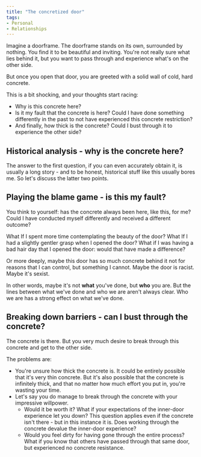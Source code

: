 ```yaml
---
title: "The concretized door"
tags:
- Personal
- Relationships
---
```


Imagine a doorframe. The doorframe stands on its own, surrounded by nothing. You find it to be beautiful and inviting. You're not really sure what lies behind it, but you want to pass through and experience what's on the other side.

But once you open that door, you are greeted with a solid wall of cold, hard concrete. 

This is a bit shocking, and your thoughts start racing:
* Why is this concrete here?
* Is it my fault that the concrete is here? Could I have done something differently in the past to not have experienced this concrete restriction?
* And finally, how thick is the concrete? Could I bust through it to experience the other side?

## Historical analysis - why is the concrete here?

The answer to the first question, if you can even accurately obtain it, is usually a long story - and to be honest, historical stuff like this usually bores me. So Iet's discuss the latter two points.

## Playing the blame game - is this my fault?

You think to yourself: has the concrete always been here, like this, for me? Could I have conducted myself differently and received a different outcome? 

What If I spent more time contemplating the beauty of the door? What If I had a slightly gentler grasp when I opened the door? What if I was having a bad hair day that I opened the door: would that have made a difference? 

Or more deeply, maybe this door has so much concrete behind it not for reasons that I can control, but something I cannot. Maybe the door is racist. Maybe it's sexist. 

In other words, maybe it's not **what** you've done, but **who** you are. But the lines between what we've done and who we are aren't always clear. Who we are has a strong effect on what we've done.

## Breaking down barriers - can I bust through the concrete?

The concrete is there. But you very much desire to break through this concrete and get to the other side.

The problems are:
* You're unsure how thick the concrete is. It could be entirely possible that it's very thin concrete. But it's also possible that the concrete is infinitely thick, and that no matter how much effort you put in, you're wasting your time.
* Let's say you do manage to break through the concrete with your impressive willpower. 
	* Would it be worth it? What if your expectations of the inner-door experience let you down? This question applies even if the concrete isn't there - but in this instance it is. Does working through the concrete devalue the inner-door experience?
	* Would you feel dirty for having gone through the entire process? What if you know that others have passed through that same door, but experienced no concrete resistance. 
